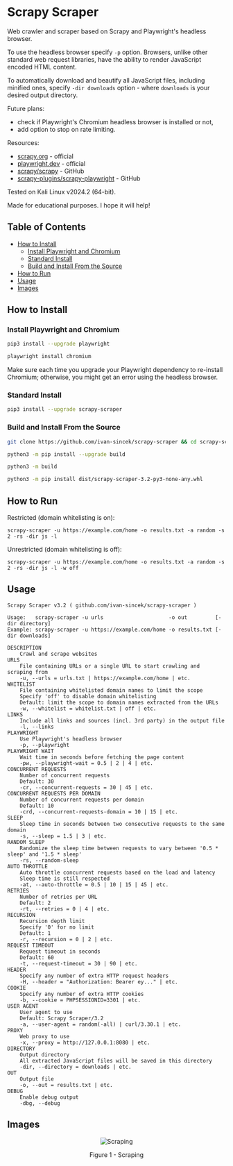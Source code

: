 # Scrapy Scraper

Web crawler and scraper based on Scrapy and Playwright's headless browser.

To use the headless browser specify `-p` option. Browsers, unlike other standard web request libraries, have the ability to render JavaScript encoded HTML content.

To automatically download and beautify all JavaScript files, including minified ones, specify `-dir downloads` option - where `downloads` is your desired output directory.

Future plans:

* check if Playwright's Chromium headless browser is installed or not,
* add option to stop on rate limiting.

Resources:

* [scrapy.org](https://scrapy.org) - official
* [playwright.dev](https://playwright.dev/python/docs/intro) - official
* [scrapy/scrapy](https://github.com/scrapy/scrapy) - GitHub
* [scrapy-plugins/scrapy-playwright](https://github.com/scrapy-plugins/scrapy-playwright) - GitHub

Tested on Kali Linux v2024.2 (64-bit).

Made for educational purposes. I hope it will help!

## Table of Contents

* [How to Install](#how-to-install)
	* [Install Playwright and Chromium](#install-playwright-and-chromium)
	* [Standard Install](#standard-install)
	* [Build and Install From the Source](#build-and-install-from-the-source)
* [How to Run](#how-to-run)
* [Usage](#usage)
* [Images](#images)

## How to Install

### Install Playwright and Chromium

```bash
pip3 install --upgrade playwright

playwright install chromium
```

Make sure each time you upgrade your Playwright dependency to re-install Chromium; otherwise, you might get an error using the headless browser.

### Standard Install

```bash
pip3 install --upgrade scrapy-scraper
```

### Build and Install From the Source

```bash
git clone https://github.com/ivan-sincek/scrapy-scraper && cd scrapy-scraper

python3 -m pip install --upgrade build

python3 -m build

python3 -m pip install dist/scrapy-scraper-3.2-py3-none-any.whl
```

## How to Run

Restricted (domain whitelisting is on):

```fundamental
scrapy-scraper -u https://example.com/home -o results.txt -a random -s 2 -rs -dir js -l
```

Unrestricted (domain whitelisting is off):

```fundamental
scrapy-scraper -u https://example.com/home -o results.txt -a random -s 2 -rs -dir js -l -w off
```

## Usage

```fundamental
Scrapy Scraper v3.2 ( github.com/ivan-sincek/scrapy-scraper )

Usage:   scrapy-scraper -u urls                     -o out         [-dir directory]
Example: scrapy-scraper -u https://example.com/home -o results.txt [-dir downloads]

DESCRIPTION
    Crawl and scrape websites
URLS
    File containing URLs or a single URL to start crawling and scraping from
    -u, --urls = urls.txt | https://example.com/home | etc.
WHITELIST
    File containing whitelisted domain names to limit the scope
    Specify 'off' to disable domain whitelisting
    Default: limit the scope to domain names extracted from the URLs
    -w, --whitelist = whitelist.txt | off | etc.
LINKS
    Include all links and sources (incl. 3rd party) in the output file
    -l, --links
PLAYWRIGHT
    Use Playwright's headless browser
    -p, --playwright
PLAYWRIGHT WAIT
    Wait time in seconds before fetching the page content
    -pw, --playwright-wait = 0.5 | 2 | 4 | etc.
CONCURRENT REQUESTS
    Number of concurrent requests
    Default: 30
    -cr, --concurrent-requests = 30 | 45 | etc.
CONCURRENT REQUESTS PER DOMAIN
    Number of concurrent requests per domain
    Default: 10
    -crd, --concurrent-requests-domain = 10 | 15 | etc.
SLEEP
    Sleep time in seconds between two consecutive requests to the same domain
    -s, --sleep = 1.5 | 3 | etc.
RANDOM SLEEP
    Randomize the sleep time between requests to vary between '0.5 * sleep' and '1.5 * sleep'
    -rs, --random-sleep
AUTO THROTTLE
    Auto throttle concurrent requests based on the load and latency
    Sleep time is still respected
    -at, --auto-throttle = 0.5 | 10 | 15 | 45 | etc.
RETRIES
    Number of retries per URL
    Default: 2
    -rt, --retries = 0 | 4 | etc.
RECURSION
    Recursion depth limit
    Specify '0' for no limit
    Default: 1
    -r, --recursion = 0 | 2 | etc.
REQUEST TIMEOUT
    Request timeout in seconds
    Default: 60
    -t, --request-timeout = 30 | 90 | etc.
HEADER
    Specify any number of extra HTTP request headers
    -H, --header = "Authorization: Bearer ey..." | etc.
COOKIE
    Specify any number of extra HTTP cookies
    -b, --cookie = PHPSESSIONID=3301 | etc.
USER AGENT
    User agent to use
    Default: Scrapy Scraper/3.2
    -a, --user-agent = random(-all) | curl/3.30.1 | etc.
PROXY
    Web proxy to use
    -x, --proxy = http://127.0.0.1:8080 | etc.
DIRECTORY
    Output directory
    All extracted JavaScript files will be saved in this directory
    -dir, --directory = downloads | etc.
OUT
    Output file
    -o, --out = results.txt | etc.
DEBUG
    Enable debug output
    -dbg, --debug
```

## Images

<p align="center"><img src="https://github.com/ivan-sincek/scrapy-scraper/blob/main/img/scraping.png" alt="Scraping"></p>

<p align="center">Figure 1 - Scraping</p>
